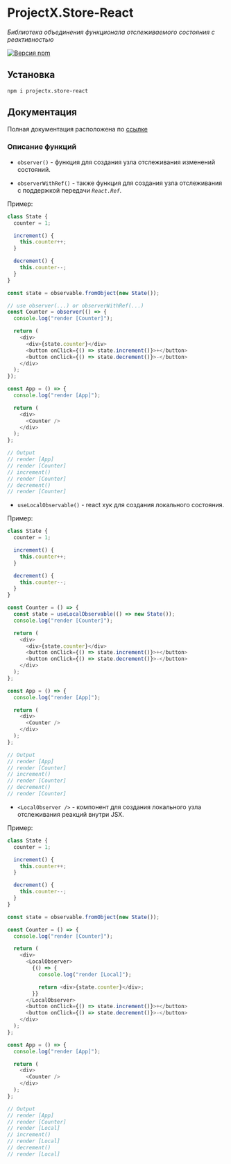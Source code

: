 # ProjectX.Store-React

_Библиотека объединения функционала отслеживаемого состояния с реактивностью_

[![ Версия npm ](https://badge.fury.io/js/projectx.store.svg)](https://badge.fury.io/js/projectx.store-react)

## Установка

```
npm i projectx.store-react
```

## Документация

Полная документация расположена по [ссылке](https://github.com/VanyaKrotov/projectx/blob/main/README.md)

### Описание функций

- `observer()` - функция для создания узла отслеживания изменений состояний.

- `observerWithRef()` - также функция для создания узла отслеживания с поддержкой передачи _`React.Ref`_.

Пример:

```ts
class State {
  counter = 1;

  increment() {
    this.counter++;
  }

  decrement() {
    this.counter--;
  }
}

const state = observable.fromObject(new State());

// use observer(...) or observerWithRef(...)
const Counter = observer(() => {
  console.log("render [Counter]");

  return (
    <div>
      <div>{state.counter}</div>
      <button onClick={() => state.increment()}>+</button>
      <button onClick={() => state.decrement()}>-</button>
    </div>
  );
});

const App = () => {
  console.log("render [App]");

  return (
    <div>
      <Counter />
    </div>
  );
};

// Output
// render [App]
// render [Counter]
// increment()
// render [Counter]
// decrement()
// render [Counter]
```

- `useLocalObservable()` - react хук для создания локального состояния.

Пример:

```ts
class State {
  counter = 1;

  increment() {
    this.counter++;
  }

  decrement() {
    this.counter--;
  }
}

const Counter = () => {
  const state = useLocalObservable(() => new State());
  console.log("render [Counter]");

  return (
    <div>
      <div>{state.counter}</div>
      <button onClick={() => state.increment()}>+</button>
      <button onClick={() => state.decrement()}>-</button>
    </div>
  );
};

const App = () => {
  console.log("render [App]");

  return (
    <div>
      <Counter />
    </div>
  );
};

// Output
// render [App]
// render [Counter]
// increment()
// render [Counter]
// decrement()
// render [Counter]
```

- `<LocalObserver />` - компонент для создания локального узла отслеживания реакций внутри JSX.

Пример:

```ts
class State {
  counter = 1;

  increment() {
    this.counter++;
  }

  decrement() {
    this.counter--;
  }
}

const state = observable.fromObject(new State());

const Counter = () => {
  console.log("render [Counter]");

  return (
    <div>
      <LocalObserver>
        {() => {
          console.log("render [Local]");

          return <div>{state.counter}</div>;
        }}
      </LocalObserver>
      <button onClick={() => state.increment()}>+</button>
      <button onClick={() => state.decrement()}>-</button>
    </div>
  );
};

const App = () => {
  console.log("render [App]");

  return (
    <div>
      <Counter />
    </div>
  );
};

// Output
// render [App]
// render [Counter]
// render [Local]
// increment()
// render [Local]
// decrement()
// render [Local]
```

